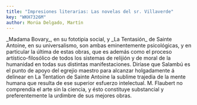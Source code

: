 ```yaml
---
title: "Impresiones literarias: Las novelas del sr. Villaverde"
key: "WKH7326M"
author: Morúa Delgado, Martín
---
```

<div data-schema-version="8"><p>_Madama Bovary_, en su fototipia social, y _La Tentasión_ de Sainte Antoine, en su universalismo, son ambas eminentemente psicológicas, y en particular la última de estas obras, que es además como el proceso artístico-filosólico de todos los sistemas de relijión y de moral de la humanidad en todas sus distintas manifestaciones. Diríase que Salambú es el punto de apoyo del egrejio maestro para alcanzar holgadamente á delinear en La Tentation de Sainte Antoine la sublime trajedia de la mente humana que resulta de ese superior esfuerzo intelectual. M. Flaubert no comprendía el arte sin la ciencia, y ésto constituye substancial y preferentemente la urdimbre de sus mejores obras.</p> </div>
